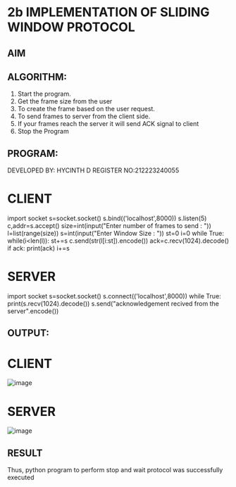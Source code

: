 # 2b IMPLEMENTATION OF SLIDING WINDOW PROTOCOL
## AIM
## ALGORITHM:
1. Start the program.
2. Get the frame size from the user
3. To create the frame based on the user request.
4. To send frames to server from the client side.
5. If your frames reach the server it will send ACK signal to client
6. Stop the Program
## PROGRAM:

DEVELOPED BY: HYCINTH D
REGISTER NO:212223240055

 # CLIENT
 
import socket
s=socket.socket()
s.bind(('localhost',8000))
s.listen(5)
c,addr=s.accept()
size=int(input("Enter number of frames to send : "))
l=list(range(size))
s=int(input("Enter Window Size : "))
st=0
i=0
while True:
 while(i<len(l)):
 st+=s
 c.send(str(l[i:st]).encode())
 ack=c.recv(1024).decode()
 if ack:
 print(ack)
 i+=s

# SERVER

import socket
s=socket.socket()
s.connect(('localhost',8000))
while True: 
 print(s.recv(1024).decode())
 s.send("acknowledgement recived from the server".encode())

## OUTPUT:
# CLIENT
![image](https://github.com/HycinthD/2b_SLIDING_WINDOW_PROTOCOL/assets/144870810/65bdd2f4-53c7-4f62-adc5-b446d8b09d9c)

# SERVER
![image](https://github.com/HycinthD/2b_SLIDING_WINDOW_PROTOCOL/assets/144870810/c389b517-5564-413e-bdab-3346a0916946)

## RESULT
Thus, python program to perform stop and wait protocol was successfully executed
